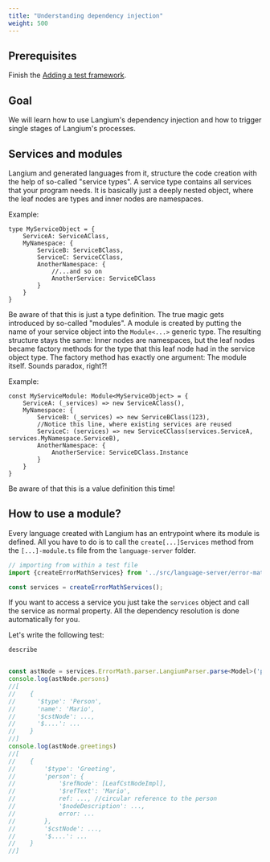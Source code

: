 ```yaml
---
title: "Understanding dependency injection"
weight: 500
---
```


## Prerequisites

Finish the [Adding a test framework](/calculator-tutorial/1-test-framework).

## Goal

We will learn how to use Langium's dependency injection and how to trigger single stages of Langium's processes.

## Services and modules

Langium and generated languages from it, structure the code creation with the help of so-called "service types". A service type contains all services that your program needs. It is basically just a deeply nested object, where the leaf nodes are types and inner nodes are namespaces.

Example:
```typscript
type MyServiceObject = {
    ServiceA: ServiceAClass,
    MyNamespace: {
        ServiceB: ServiceBClass,
        ServiceC: ServiceCClass,
        AnotherNamespace: {
            //...and so on
            AnotherService: ServiceDClass
        }
    }
}
```

Be aware of that this is just a type definition. The true magic gets introduced by so-called "modules".
A module is created by putting the name of your service object into the `Module<...>` generic type. The resulting structure stays the same:
Inner nodes are namespaces, but the leaf nodes became factory methods for the type that this leaf node had in the service object type. The factory method has exactly one argument: The module itself. Sounds paradox, right?!

Example:
```typscript
const MyServiceModule: Module<MyServiceObject> = {
    ServiceA: (_services) => new ServiceAClass(),
    MyNamespace: {
        ServiceB: (_services) => new ServiceBClass(123),
        //Notice this line, where existing services are reused
        ServiceC: (services) => new ServiceCClass(services.ServiceA, services.MyNamespace.ServiceB),
        AnotherNamespace: {
            AnotherService: ServiceDClass.Instance
        }
    }
}
```


Be aware of that this is a value definition this time!

## How to use a module?

Every language created with Langium has an entrypoint where its module is defined.
All you have to do is to call the `create[...]Services` method from the `[...]-module.ts` file from the `language-server` folder.

```typescript
// importing from within a test file
import {createErrorMathServices} from '../src/language-server/error-math-module';

const services = createErrorMathServices();
```

If you want to access a service you just take the `services` object and call the service as normal property. All the dependency resolution is done automatically for you.

Let's write the following test:

```typescript
describe


const astNode = services.ErrorMath.parser.LangiumParser.parse<Model>('person Mario\nHello Mario!').value;
console.log(astNode.persons)
//[
//    {
//      '$type': 'Person',
//      'name': 'Mario',
//      '$cstNode': ...,
//      '$....': ...
//    }
//]
console.log(astNode.greetings)
//[
//    {
//        '$type': 'Greeting',
//        'person': {
//            '$refNode': [LeafCstNodeImpl],
//            '$refText': 'Mario',
//            ref: ..., //circular reference to the person
//            '$nodeDescription': ...,
//            error: ...
//        },
//        '$cstNode': ...,
//        '$....': ...
//    }
//]
```